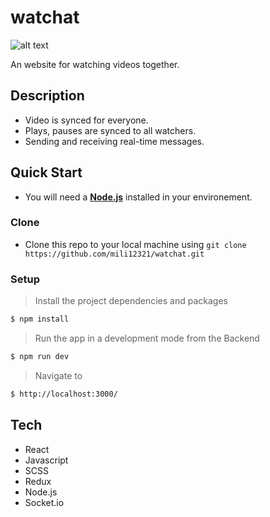 # watchat
![alt text](https://res.cloudinary.com/dzvebcsrp/image/upload/v1610905796/cap21-d_t66bua.png)
<!-- ![Alt text](relative/path/to/img.jpg?raw=true "Title") -->
An website for watching videos together.
## Description

* Video is synced for everyone.
* Plays, pauses are synced to all watchers.
* Sending and receiving real-time messages.

## Quick Start
* You will need a [**Node.js**](https://nodejs.org/en/download/) installed in your environement.
### Clone
* Clone this repo to your local machine using ```git clone https://github.com/mili12321/watchat.git```

### Setup
> Install the project dependencies and packages

```bash
$ npm install
```
> Run the app in a development mode from the Backend

```bash
$ npm run dev
```
> Navigate to

```bash
$ http://localhost:3000/
```
## Tech
* React
* Javascript
* SCSS
* Redux
* Node.js
* Socket.io